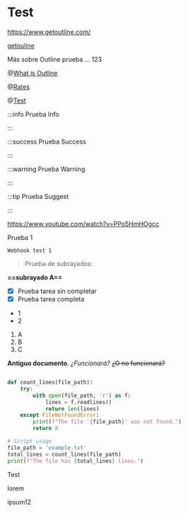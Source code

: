 # Test

<https://www.getoutline.com/>

[getouline](https://www.getoutline.com/)

Más sobre Outline prueba … 123

@[What is Outline](mention://86a84a82-c184-42ff-9ac0-2138441227bb/document/7d00e8ca-721f-4f44-a350-60983d9e2142)

@[Rates](mention://c0578822-acb4-4137-8a8c-611a2011c33f/document/87961cfb-a462-420c-81a2-3068db905853)

@[Test](mention://b9c44bc7-e479-4b77-9320-3193d1e0b50a/document/788b578a-f2ae-48fd-896c-84423824d6f7)


:::info
Prueba Info

:::


:::success
Prueba Success

:::


:::warning
Prueba Warning

:::


:::tip
Prueba Suggest

:::

<https://www.youtube.com/watch?v=PPo5HmHOgcc>

Prueba 1

`Webhook test 1`

> Prueba de subrayados:

__==subrayado A==__

- [x] Prueba tarea sin completar
- [x] Prueba tarea completa

* 1
* 2


1. A
2. B
3. C

**Antiguo documento**. *¿Funcionará?* ~~¿O no funcionará?~~

```python

def count_lines(file_path):
    try:
        with open(file_path, 'r') as f:
            lines = f.readlines()
            return len(lines)
    except FileNotFoundError:
        print(f"The file '{file_path}' was not found.")
        return 0

# Script usage
file_path = 'example.txt'
total_lines = count_lines(file_path)
print(f"The file has {total_lines} lines.")
```

Test

lorem

ipsum12